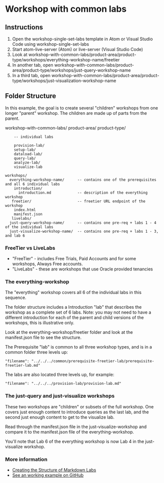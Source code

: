 # Workshop with common labs

## Instructions

1. Open the workshop-single-set-labs template in Atom or Visual Studio Code using workshop-single-set-labs
2. Start atom-live-server (Atom) or live-server (Visual Studio Code)
3. Look at workshop-with-common-labs/product-area/product-type/workshops/everything-workshop-name/freetier
4. In another tab, open workshop-with-common-labs/product-area/product-type/workshops/just-query-workshop-name
5. In a third tab, open workshop-with-common-labs/product-area/product-type/workshops/just-visualization-workshop-name

## Folder Structure

In this example, the goal is to create several "children" workshops from one longer "parent" workshop. The children are made up of parts from the parent.

workshop-with-common-labs/
  product-area/
    product-type/

        -- individual labs

        provision-lab/
        setup-lab/
        dataload-lab/
        query-lab/
        analyze-lab/
        visualize-lab

    workshops/
      everything-workshop-name/      -- contains one of the prerequisites and all 6 individual labs
        introduction/
          introduction.md            -- description of the everything workshop
       freetier/                     -- freetier URL endpoint of the workshop
        index.html
        manifest.json
       livelabs/
      just-query-workshop-name/      -- contains one pre-req + labs 1 - 4 of the individual labs
      just-visualize-workshop-name/  -- contains one pre-req + labs 1 - 3, and lab 6

### FreeTier vs LiveLabs

* "FreeTier" - includes Free Trials, Paid Accounts and for some workshops, Always Free accounts.
* "LiveLabs" - these are workshops that use Oracle provided tenancies

### The everything-workshop

The "everything" workshop covers all 6 of the individual labs in this sequence.

The folder structure includes a Introduction "lab" that describes the workshop as a complete set of 6 labs. Note: you may not need to have a different introduction for each of the parent and child versions of the workshops, this is illustrative only.

Look at the everything-workshop/freetier folder and look at the manifest.json file to see the structure.

The Prerequisite "lab" is common to all three workshop types, and is in a common folder three levels up:

  ```
  "filename": "../../../common/prerequisite-freetier-lab/prerequisite-freetier-lab.md"
  ```

The labs are also located three levels up, for example:

  ```
  "filename": "../../../provision-lab/provision-lab.md"
  ```

### The just-query and just-visualize workshops

These two workshops are "children" or subsets of the full workshop. One covers just enough content to introduce queries as the last lab, and the second just enough content to get to the visualize lab.

Read through the manifest.json file in the just-visualize-workshop and compare it to the manifest.json file of the everything-workshop.

You'll note that Lab 6 of the everything workshop is now Lab 4 in the just-visualize workshop.

### More information

* [Creating the Structure of Markdown Labs](https://confluence.oraclecorp.com/confluence/display/DCS/Creating+the+Structure+of+Markdown+Labs)
* [See an working example on GitHub](https://github.com/oracle/learning-library/tree/master/data-management-library/autonomous-database/shared)
